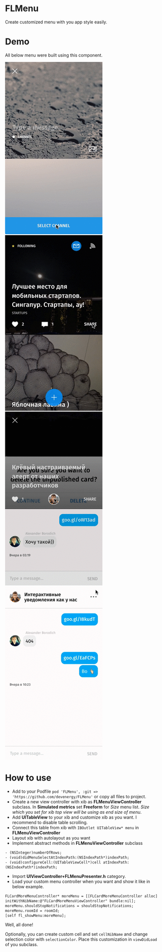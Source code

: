 # FLMenu
Create customized menu with you app style easily. 

# Demo
All below menu were built using this component.

![ChannelMenu](https://raw.githubusercontent.com/Just-/demo/4fa40aeebc22bee2fa137d9c716e1a7d3e58327e/channel_selector_menu_demo.gif)
![ShareMenu](https://raw.githubusercontent.com/Just-/demo/4fa40aeebc22bee2fa137d9c716e1a7d3e58327e/share_menu_demo.gif)
![ProfileMenu](https://raw.githubusercontent.com/Just-/demo/4fa40aeebc22bee2fa137d9c716e1a7d3e58327e/profile_menu_demo.gif)
![MoreMenu](https://raw.githubusercontent.com/Just-/demo/4fa40aeebc22bee2fa137d9c716e1a7d3e58327e/more_menu_demo.gif)

# How to use

- Add to your Podfile `pod 'FLMenu', :git => 'https://github.com/devenergy/FLMenu'` or copy all files to project.
- Create a new view controller with xib as **FLMenuViewController** subclass. In **Simulated metrics** set **Freeform** for *Size* menu list. *Size which you set for xib top view will be using as end size of menu*. 
- Add **UITableView** to your xib and customize xib as you want. I recommend to disable table scrolling.
- Connect this table from xib with `IBOutlet UITableView* menu` in **FLMenuViewController**
- Layout xib with autolayout as you want
- Implement abstract methods in **FLMenuViewController** subclass
```
- (NSInteger)numberOfRows;
- (void)didMenuSelectAtIndexPath:(NSIndexPath*)indexPath;
- (void)configureCell:(UITableViewCell*)cell atIndexPath:(NSIndexPath*)indexPath;
```
- Import **UIViewController+FLMenuPresenter.h** category.
- Load your custom menu controller when you want and show it like in below example.

```
FLCardMoreMenuController* moreMenu = [[FLCardMoreMenuController alloc] initWithNibName:@"FLCardMoreMenuViewController" bundle:nil];
moreMenu.shouldStopNotifications = shouldStopNotifications;
moreMenu.roomId = roomId;
[self fl_showMenu:moreMenu];
```

Well, all done! 

Optionally, you can create custom cell and set `cellNibName` and change selection color with `selectionColor`. Place this customization in `viewDidLoad` of you subclass.



